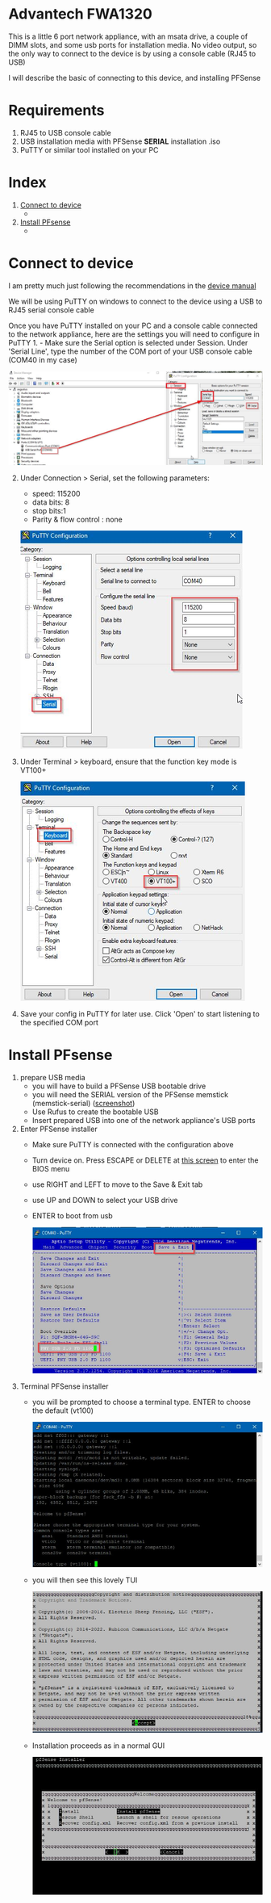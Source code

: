 # Advantech FWA1320

This is a little 6 port network appliance, with an msata drive, a couple of DIMM slots, and some usb ports for installation media. No video output, so the only way to connect to the device is by using a console cable (RJ45 to USB)

I will describe the basic of connecting to this device, and installing PFSense 

# Requirements
1. RJ45 to USB console cable
2. USB installation media with PFSense **SERIAL** installation .iso
1. PuTTY or similar tool installed on your PC

# Index
1. [Connect to device]()
    - []()
2. [Install PFsense]()
    - []()

# Connect to device
I am pretty much just following the recommendations in the [device manual](https://advdownload.advantech.com/productfile/Downloadfile4/1-1TBDP2H/FWA-1320_User_Manual_Ed.2-D1.pdf)  

We will be using PuTTY on windows to connect to the device using a USB to RJ45 serial console cable

Once you have PuTTY installed on your PC and a console cable connected to the network appliance, here are the settings you will need to configure in PuTTY
1. 
    - Make sure the Serial option is selected under Session. Under 'Serial Line', type the number of the COM port of your USB console cable (COM40 in my case)

![](https://github.com/mynah22/Homelab-Guides/raw/main/screenshots/fwa0.jpg)

2. Under Connection > Serial, set the following parameters:
    - speed: 115200
    - data bits: 8
    - stop bits:1
    - Parity & flow control : none

    ![](https://github.com/mynah22/Homelab-Guides/raw/main/screenshots/fwa1.jpg)

3. Under Terminal > keyboard, ensure that the function key mode is VT100+

    ![](https://github.com/mynah22/Homelab-Guides/raw/main/screenshots/fwa2.jpg)
4. Save your config in PuTTY for later use. Click 'Open' to start listening to the specified COM port

# Install PFsense
1. prepare USB media
    - you will have to build a PFSense USB bootable drive
    - you will need the SERIAL version of the PFSense memstick (memstick-serial) ([screenshot](https://github.com/mynah22/Homelab-Guides/raw/main/screenshots/fwa4.jpg))
    - Use Rufus to create the bootable USB
    - Insert prepared USB into one of the network appliance's USB ports
2. Enter PFSense installer
    - Make sure PuTTY is connected with the configuration above
    - Turn device on. Press ESCAPE or DELETE at [this screen](https://github.com/mynah22/Homelab-Guides/raw/main/screenshots/fwa3.jpg) to enter the BIOS menu
    - use RIGHT and LEFT to move to the Save & Exit tab
    - use UP and DOWN to select your USB drive
    - ENTER to boot from usb

        ![screenshot](https://github.com/mynah22/Homelab-Guides/raw/main/screenshots/fwa5.jpg)
3. Terminal PFSense installer
    - you will be prompted to choose a terminal type. ENTER to choose the default (vt100)

        ![](https://github.com/mynah22/Homelab-Guides/raw/main/screenshots/fwa6.jpg)

    - you will then see this lovely TUI 

        ![](https://github.com/mynah22/Homelab-Guides/raw/main/screenshots/fwa7.jpg)
    
    - Installation proceeds as in a normal GUI

        ![](https://github.com/mynah22/Homelab-Guides/raw/main/screenshots/fwa8.jpg)
